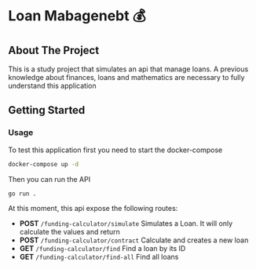 
# **Loan Mabagenebt** :moneybag:

## **About The Project**

This is a study project that simulates an api that manage loans. A previous knowledge about finances, loans and mathematics are necessary to fully understand this application

## **Getting Started**

### **Usage**

To test this application first you need to start the docker-compose

```bash
docker-compose up -d 
```

Then you can run the API

```bash
go run .
```

At this moment, this api expose the following routes: 

- **POST** `/funding-calculator/simulate` Simulates a Loan. It will only calculate the values and return
- **POST** `/funding-calculator/contract` Calculate and creates a new loan 
- **GET** `/funding-calculator/find` Find a loan by its ID
- **GET** `/funding-calculator/find-all` Find all loans